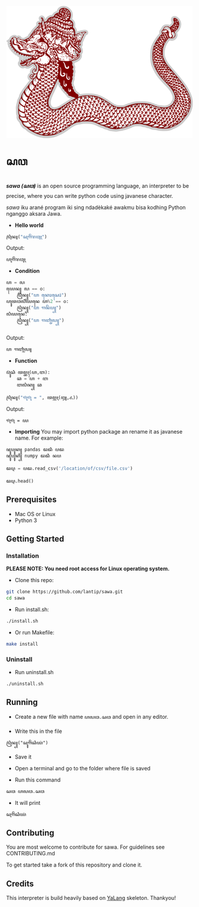 ![SAWA](icons/sawa_logo.png "Sawa")
# ꦱꦮ


**_sawa (ꦱꦮ)_** is an open source programming language, an interpreter to be precise, where you can write python code using javanese character.

_sawa_ iku arané program iki sing ndadèkaké awakmu bisa kodhing Python nganggo aksara Jawa.



- **Hello world** 
```python
ꦥꦿꦶꦤ꧀("ꦱꦸꦒꦼꦁꦫꦮꦸꦃ")
```
Output:
```bash
ꦲꦸꦒꦼꦁꦫꦮꦸꦃ
```

- **Condition** 
```python
ꦲ = ꧗
ꦪꦺꦤ꧀ ꧗ == ꧐:
    ꦥꦿꦶꦤ꧀("ꦲ ꦏꦺꦴꦱꦺꦴꦁ")
ꦲꦸꦠꦮꦭꦶꦪꦤꦺ ꦲ%2 == ꧐:
    ꦥꦿꦶꦤ꧀("ꦲ ꦒꦤꦼꦥ꧀")
ꦭꦶꦪꦤꦺ:
    ꦥꦿꦶꦤ꧀("ꦲ ꦒꦚ꧀ꦗꦶꦭ꧀")
    
```
Output:
```bash
ꦲ ꦒꦚ꧀ꦗꦶꦭ꧀
```

- **Function** 
```python
ꦥ꦳ꦸꦁꦱꦶ ꦠꦩ꧀ꦧꦃ(ꦲ,ꦧ):
    ꦕ = ꦲ + ꦧ
    ꦧꦭꦶꦏ꧀ ꦕ

ꦥꦿꦶꦤ꧀("ꦒꦸꦁꦒꦸꦁ = ", ꦠꦩ꧀ꦧꦃ(꧓,꧖))

```
Output:
```bash
ꦒꦸꦁꦒꦸꦁ = ꧙
```

- **Importing** 
You may import python package an rename it as javanese name. For example:
```python
ꦗꦸꦥꦸꦏ꧀ pandas ꦢꦢꦶ ꦥꦢ
ꦗꦸꦥꦸꦏ꧀ numpy ꦢꦢꦶ ꦤꦥ

ꦢꦉ = ꦥꦢ.read_csv('/location/of/csv/file.csv')

ꦢꦉ.head()

```


## Prerequisites
- Mac OS or Linux
- Python 3


## Getting Started
### Installation

**PLEASE NOTE: You need root access for Linux operating system.**
- Clone this repo:
```bash
git clone https://github.com/lantip/sawa.git
cd sawa
```
- Run install.sh:
```bash
./install.sh
```

- Or run Makefile:
```bash
make install
```

### Uninstall
- Run uninstall.sh
```bash
./uninstall.sh
```

## Running

- Create a new file with name `ꦲꦭꦮ.ꦱꦮ` and open in any editor.

- Write this in the file

```vim
ꦥꦿꦶꦤ꧀("ꦱꦸꦒꦼꦁꦱꦶꦪꦁ")
```

- Save it

- Open a terminal and go to the folder where file is saved

- Run this command

```bash
ꦱꦮ ꦲꦭꦮ.ꦱꦮ
```

- It will print 

```bash
ꦱꦸꦒꦼꦁꦱꦶꦪꦁ
```

## Contributing

You are most welcome to contribute for sawa.
For guidelines see CONTRIBUTING.md

To get started take a fork of this repository and clone it.

## Credits
This interpreter is build heavily based on [YaLang](https://github.com/yalang) skeleton. Thankyou!